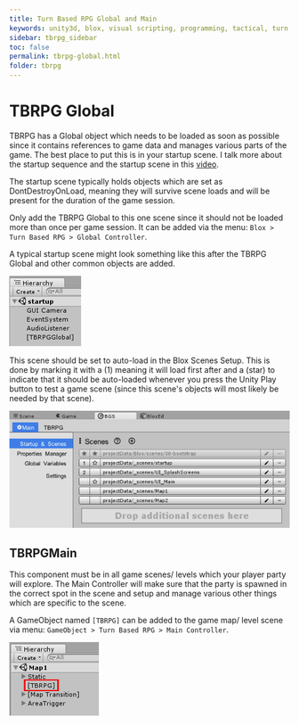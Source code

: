```yaml
---
title: Turn Based RPG Global and Main
keywords: unity3d, blox, visual scripting, programming, tactical, turn based rpg, tbrpg
sidebar: tbrpg_sidebar
toc: false
permalink: tbrpg-global.html
folder: tbrpg
---
```


TBRPG Global
============

TBRPG has a Global object which needs to be loaded as soon as possible since it contains references to game data and manages various parts of the game. The best place to put this is in your startup scene. I talk more about the startup sequence and the startup scene in this [video](https://www.youtube.com/watch?v=eFK7cvJQiiQ&list=PLuaBtUXEKcdLEhNpwuBnUQxfKYJHS6PcK&index=13).

The startup scene typically holds objects which are set as DontDestroyOnLoad, meaning they will survive scene loads and will be present for the duration of the game session.

Only add the TBRPG Global to this one scene since it should not be loaded more than once per game session. It can be added via the menu: `Blox > Turn Based RPG > Global Controller`.

A typical startup scene might look something like this after the TBRPG Global and other common objects are added.

![](img/tbrpg/00.png)

This scene should be set to auto-load in the Blox Scenes Setup. This is done by marking it with a (1) meaning it will load first after and a (star) to indicate that it should be auto-loaded whenever you press the Unity Play button to test a game scene (since this scene's objects will most likely be needed by that scene).

![](img/tbrpg/01.png)

TBRPGMain
---------

This component must be in all game scenes/ levels which your player party will explore. The Main Controller will make sure that the party is spawned in the correct spot in the scene and setup and manage various other things which are specific to the scene. 

A GameObject named `[TBRPG]` can be added to the game map/ level scene via menu: `GameObject > Turn Based RPG > Main Controller`.

![](img/tbrpg/02.png)
